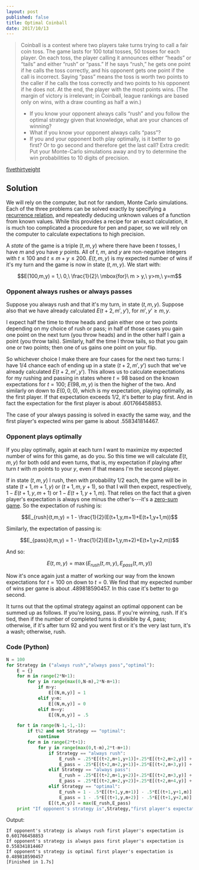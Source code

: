 ```yaml
---
layout: post
published: false
title: Optimal Coinball
date: 2017/10/13
---
```


>Coinball is a contest where two players take turns trying to call a fair coin toss. The game lasts for 100 total tosses, 50 tosses for each player. On each toss, the player calling it announces either “heads” or “tails” and either “rush” or “pass.” If he says “rush,” he gets one point if he calls the toss correctly, and his opponent gets one point if the call is incorrect. Saying “pass” means the toss is worth two points to the caller if he calls the toss correctly and two points to his opponent if he does not. At the end, the player with the most points wins. (The margin of victory is irrelevant; in Coinball, league rankings are based only on wins, with a draw counting as half a win.)
>
>- If you know your opponent always calls “rush” and you follow the optimal strategy given that knowledge, what are your chances of winning?
>- What if you know your opponent always calls “pass”?
>- If you and your opponent both play optimally, is it better to go first? Or to go second and therefore get the last call?
>Extra credit: Put your Monte-Carlo simulations away and try to determine the win probabilities to 10 digits of precision.

<!--more-->

[fivethirtyeight](https://fivethirtyeight.com/features/how-much-is-a-perfect-game-of-jeopardy-worth/)

## Solution

We will rely on the computer, but not for random, Monte Carlo simulations. Each of the three problems can be solved exactly by specifying a [recurrence relation](https://en.wikipedia.org/wiki/Recurrence_relation), and repeatedly deducing unknown values of a function from known values. While this provides a recipe for an exact calculation, it is much too complicated a procedure for pen and paper, so we will rely on the computer to calculate expectations to high precision.

A _state_ of the game is a triple $(t,m,y)$ where there have been $t$ tosses, I have $m$ and you have $y$ points. All of $t$, $m$, and $y$ are non-negative integers with $t\leq 100$ and $t \leq m+y \leq 200$.  $E(t,m,y)$ is my expected number of wins if it's my turn and the game is now in state $(t,m,y)$. We start with:

$$E(100,m,y) = 1,\ 0,\ \frac{1}{2}\ \mbox{for}\ m > y,\ y>m,\
y=m$$

### Opponent always rushes or always passes

Suppose you always rush and that it's my turn, in state $(t,m,y)$. Suppose also that we have already calculated $E(t+2,m',y')$, for $m',y'\geq m,y$. 

I expect half the time to throw heads and gain either one or two points depending on my choice of rush or pass; in half of those cases you gain one point on the next turn (you throw heads) and in the other half I gain a point (you throw tails). Similarly, half the time I throw tails, so that you gain one or two points; then one of us gains one point on your flip. 

So whichever choice I make there are four cases for the next two turns: I have $1/4$ chance each of ending up in a state $(t+2,m',y')$ such that we've already calculated $E(t+2,m',y')$. This allows us to calculate expectations for my rushing and passing in states where $t=98$ based on the known expectations for $t=100$; $E(98,m,y)$ is then the higher of the two.  And similarly on down to $E(0,0,0)$, which is my expectation, playing optimally, as the first player. If that expectation exceeds $1/2$, it's better to play first. And in fact the expectation for the first player is about $.601766458853$.

The case of your always passing is solved in exactly the same way, and the first player's expected wins per game is about $.558341814467$.

### Opponent plays optimally

If you play optimally, again at each turn I want to maximize my expected number of wins for this game, as do you. So this time we will calculate $E(t,m,y)$ for both odd and even turns, that is, my expectation if playing after turn $t$ with $m$ points to your $y$, even if that means I'm the second player.

If in state $(t,m,y)$ I rush, then with probability $1/2$ each, the game will be in state $(t+1,m+1,y)$ or $(t+1,m,y+1)$, so that I will then expect, respectively, $1-E(t+1,y,m+1)$ or $1-E(t+1,y+1,m)$. That relies on the fact that a given player's expectation is always one minus the other's---it's a [zero-sum game](https://en.wikipedia.org/wiki/Zero-sum_game). So the expectation of rushing is:

$$E_{rush}(t,m,y) = 1 - \frac{1}{2}(E(t+1,y,m+1)+E(t+1,y+1,m))$$

Similarly, the expectation of passing is:

$$E_{pass}(t,m,y) = 1 - \frac{1}{2}(E(t+1,y,m+2)+E(t+1,y+2,m))$$

And so:

$$E(t,m,y) = \max(E_{rush}(t,m,y),E_{pass}(t,m,y))$$

Now it's once again just a matter of working our way from the known expectations for $t=100$ on down to $t=0$. We find that my expected number of wins per game is about $.489818590457$. In this case it's better to go second.

It turns out that the optimal strategy against an optimal opponent can be summed up as follows. If you're losing, pass. If you're winning, rush. If it's tied, then if the number of completed turns is divisible by $4$, pass; otherwise, if it's after turn $92$ and you went first or it's the very last turn, it's a wash; otherwise, rush.

### Code (Python)

```python
N = 100
for Strategy in ("always rush","always pass","optimal"):
	E = {}
	for m in range(2*N+1):
		for y in range(max(0,N-m),2*N-m+1):
			if m>y:
				E[(N,m,y)] = 1
			elif y>m:
				E[(N,m,y)] = 0
			elif m==y:
				E[(N,m,y)] = .5

	for t in range(N-1,-1,-1):
		if t%2 and not Strategy == "optimal":
			continue
		for m in range(2*t+1):
			for y in range(max(0,t-m),2*t-m+1):
				if Strategy == "always rush":
					E_rush = .25*E[(t+2,m+1,y+1)]+.25*E[(t+2,m+2,y)] + .25*E[(t+2,m,y+2)]+.25*E[(t+2,m+1,y+1)]
					E_pass = .25*E[(t+2,m+2,y+1)]+.25*E[(t+2,m+3,y)] + .25*E[(t+2,m,y+3)]+.25*E[(t+2,m+1,y+2)]
				elif Strategy == "always pass":					
					E_rush = .25*E[(t+2,m+1,y+2)]+.25*E[(t+2,m+3,y)] + .25*E[(t+2,m,y+3)]+.25*E[(t+2,m+2,y+1)]
					E_pass = .25*E[(t+2,m+2,y+2)]+.25*E[(t+2,m+4,y)] + .25*E[(t+2,m,y+4)]+.25*E[(t+2,m+2,y+2)]
				elif Strategy == "optimal":
					E_rush = 1 - .5*E[(t+1,y,m+1)] - .5*E[(t+1,y+1,m)]
					E_pass = 1 - .5*E[(t+1,y,m+2)] - .5*E[(t+1,y+2,m)]
				E[(t,m,y)] = max(E_rush,E_pass)
	print "If opponent's strategy is",Strategy,"first player's expectation is", E[(0,0,0)]
```

Output:

```
If opponent's strategy is always rush first player's expectation is 0.601766458853
If opponent's strategy is always pass first player's expectation is 0.558341814467
If opponent's strategy is optimal first player's expectation is 0.489818590457
[Finished in 1.7s]
```

<br>
